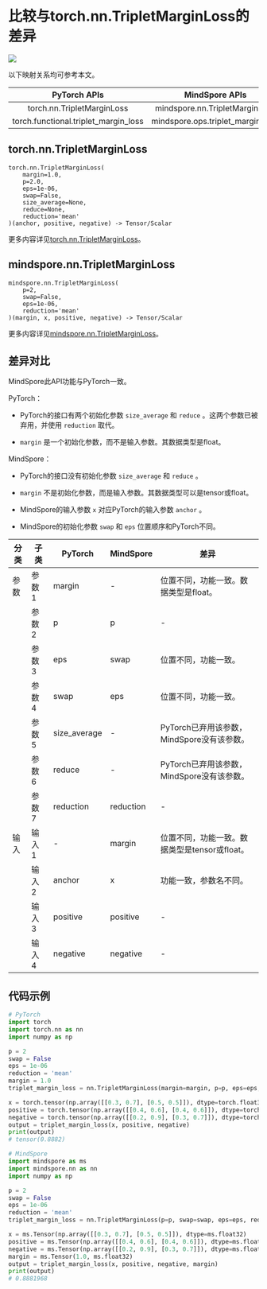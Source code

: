 # 比较与torch.nn.TripletMarginLoss的差异

<a href="https://gitee.com/mindspore/docs/blob/r2.1/docs/mindspore/source_zh_cn/note/api_mapping/pytorch_diff/TripletMarginLoss.md" target="_blank"><img src="https://mindspore-website.obs.cn-north-4.myhuaweicloud.com/website-images/r2.1/resource/_static/logo_source.png"></a>

以下映射关系均可参考本文。

|     PyTorch APIs      |      MindSpore APIs       |
| :-------------------: | :-----------------------: |
|   torch.nn.TripletMarginLoss    |   mindspore.nn.TripletMarginLoss   |
|    torch.functional.triplet_margin_loss   |  mindspore.ops.triplet_margin_loss   |

## torch.nn.TripletMarginLoss

```text
torch.nn.TripletMarginLoss(
    margin=1.0,
    p=2.0,
    eps=1e-06,
    swap=False,
    size_average=None,
    reduce=None,
    reduction='mean'
)(anchor, positive, negative) -> Tensor/Scalar
```

更多内容详见[torch.nn.TripletMarginLoss](https://pytorch.org/docs/1.8.1/generated/torch.nn.TripletMarginLoss.html)。

## mindspore.nn.TripletMarginLoss

```text
mindspore.nn.TripletMarginLoss(
    p=2,
    swap=False,
    eps=1e-06,
    reduction='mean'
)(margin, x, positive, negative) -> Tensor/Scalar
```

更多内容详见[mindspore.nn.TripletMarginLoss](https://mindspore.cn/docs/zh-CN/r2.1/api_python/nn/mindspore.nn.TripletMarginLoss.html)。

## 差异对比

MindSpore此API功能与PyTorch一致。

PyTorch：

- PyTorch的接口有两个初始化参数 `size_average` 和 `reduce` 。这两个参数已被弃用，并使用 `reduction` 取代。

- `margin` 是一个初始化参数，而不是输入参数。其数据类型是float。

MindSpore：

- PyTorch的接口没有初始化参数 `size_average` 和 `reduce` 。

- `margin` 不是初始化参数，而是输入参数。其数据类型可以是tensor或float。

- MindSpore的输入参数 `x` 对应PyTorch的输入参数 `anchor` 。

- MindSpore的初始化参数 `swap` 和 `eps` 位置顺序和PyTorch不同。

| 分类       | 子类         | PyTorch      | MindSpore   | 差异          |
| ---------- | ------------ | ------------ | ---------   | ------------- |
| 参数       | 参数 1       | margin       | -           | 位置不同，功能一致。数据类型是float。 |
|            | 参数 2       | p            | p           | -             |
|            | 参数 3       | eps          | swap        | 位置不同，功能一致。 |
|            | 参数 4       | swap         | eps         | 位置不同，功能一致。 |
|            | 参数 5       | size_average | -           | PyTorch已弃用该参数，MindSpore没有该参数。 |
|            | 参数 6       | reduce       | -           | PyTorch已弃用该参数，MindSpore没有该参数。 |
|            | 参数 7       | reduction    | reduction   | -             |
| 输入       | 输入 1       | -            | margin      | 位置不同，功能一致。数据类型是tensor或float。 |
|            | 输入 2       | anchor       | x           | 功能一致，参数名不同。 |
|            | 输入 3       | positive     | positive    | -             |
|            | 输入 4       | negative     | negative    | -             |

## 代码示例

```python
# PyTorch
import torch
import torch.nn as nn
import numpy as np

p = 2
swap = False
eps = 1e-06
reduction = 'mean'
margin = 1.0
triplet_margin_loss = nn.TripletMarginLoss(margin=margin, p=p, eps=eps, swap=swap, reduction=reduction)

x = torch.tensor(np.array([[0.3, 0.7], [0.5, 0.5]]), dtype=torch.float32)
positive = torch.tensor(np.array([[0.4, 0.6], [0.4, 0.6]]), dtype=torch.float32)
negative = torch.tensor(np.array([[0.2, 0.9], [0.3, 0.7]]), dtype=torch.float32)
output = triplet_margin_loss(x, positive, negative)
print(output)
# tensor(0.8882)

# MindSpore
import mindspore as ms
import mindspore.nn as nn
import numpy as np

p = 2
swap = False
eps = 1e-06
reduction = 'mean'
triplet_margin_loss = nn.TripletMarginLoss(p=p, swap=swap, eps=eps, reduction=reduction)

x = ms.Tensor(np.array([[0.3, 0.7], [0.5, 0.5]]), dtype=ms.float32)
positive = ms.Tensor(np.array([[0.4, 0.6], [0.4, 0.6]]), dtype=ms.float32)
negative = ms.Tensor(np.array([[0.2, 0.9], [0.3, 0.7]]), dtype=ms.float32)
margin = ms.Tensor(1.0, ms.float32)
output = triplet_margin_loss(x, positive, negative, margin)
print(output)
# 0.8881968
```
